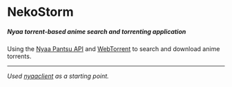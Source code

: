 # NekoStorm

##### Nyaa torrent-based anime search and torrenting application

Using the [Nyaa Pantsu API](https://nyaa.net/apidoc) and [WebTorrent](https://webtorrent.io/) to search and download anime torrents.

---

_Used [nyaaclient](https://github.com/hongkiulam/nyaaclient) as a starting point._
